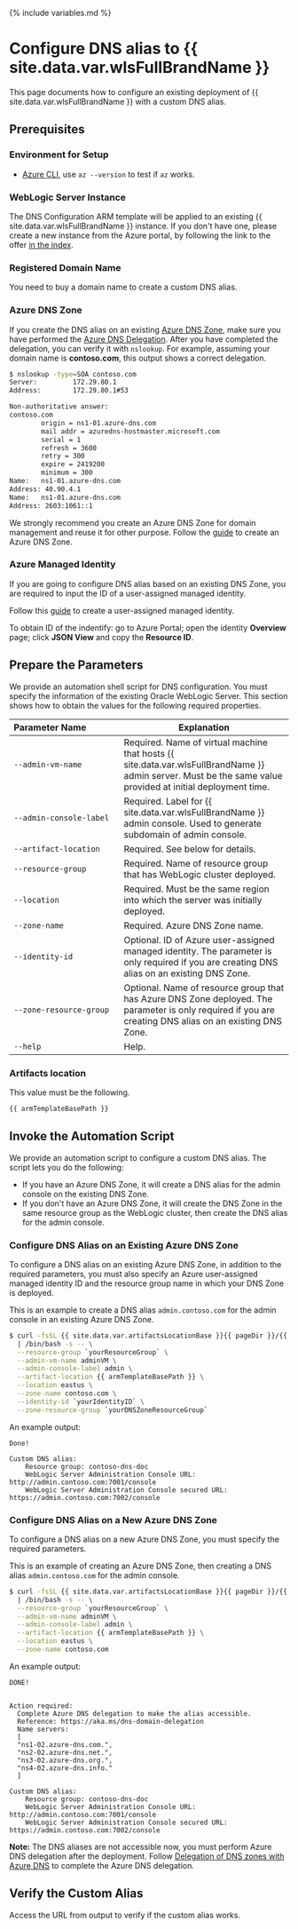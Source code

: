 <!--
Copyright (c) 2021, Oracle and/or its affiliates.
Licensed under the Universal Permissive License v 1.0 as shown at https://oss.oracle.com/licenses/upl.
-->

{% include variables.md %}

# Configure DNS alias to {{ site.data.var.wlsFullBrandName }}

This page documents how to configure an existing deployment of {{ site.data.var.wlsFullBrandName }} with a custom DNS alias.

## Prerequisites

### Environment for Setup

* [Azure CLI](https://docs.microsoft.com/en-us/cli/azure), use `az --version` to test if `az` works.

### WebLogic Server Instance

The DNS Configuration ARM template will be applied to an existing {{ site.data.var.wlsFullBrandName }} instance.  If you don't have one, please create a new instance from the Azure portal, by following the link to the offer [in the index](index.md).

### Registered Domain Name

You need to buy a domain name to create a custom DNS alias.

### Azure DNS Zone

If you create the DNS alias on an existing [Azure DNS Zone](https://docs.microsoft.com/en-us/azure/dns/dns-overview), make sure you have performed the [Azure DNS Delegation](https://docs.microsoft.com/en-us/azure/dns/dns-domain-delegation).  After you have completed the delegation, you can verify it with `nslookup`.  For example, assuming your domain name is **contoso.com**, this output shows a correct delegation.

```bash
$ nslookup -type=SOA contoso.com
Server:         172.29.80.1
Address:        172.29.80.1#53

Non-authoritative answer:
contoso.com
        origin = ns1-01.azure-dns.com
        mail addr = azuredns-hostmaster.microsoft.com
        serial = 1
        refresh = 3600
        retry = 300
        expire = 2419200
        minimum = 300
Name:   ns1-01.azure-dns.com
Address: 40.90.4.1
Name:   ns1-01.azure-dns.com
Address: 2603:1061::1
```

We strongly recommend you create an Azure DNS Zone for domain management and reuse it for other purpose. Follow the [guide](https://docs.microsoft.com/en-us/azure/dns/dns-getstarted-portal) to create an Azure DNS Zone.

### Azure Managed Identity

If you are going to configure DNS alias based on an existing DNS Zone, you are required to input the ID of a user-assigned managed identity. 

Follow this [guide](https://docs.microsoft.com/en-us/azure/active-directory/managed-identities-azure-resources/how-to-manage-ua-identity-portal) to create a user-assigned managed identity.

To obtain ID of the indentify: go to Azure Portal; open the identity **Overview** page; click **JSON View** and copy the **Resource ID**.


## Prepare the Parameters

We provide an automation shell script for DNS configuration. You must specify the information of the existing Oracle WebLogic Server. This section shows how to obtain the values for the following required properties.

| Parameter&nbsp;Name&nbsp;&nbsp;&nbsp;&nbsp;&nbsp;&nbsp;&nbsp;&nbsp;&nbsp;&nbsp;&nbsp;&nbsp; | Explanation |
|----------------|-------------|
| `--admin-vm-name`| Required. Name of virtual machine that hosts {{ site.data.var.wlsFullBrandName }} admin server. Must be the same value provided at initial deployment time.|
| `--admin-console-label` | Required. Label for {{ site.data.var.wlsFullBrandName }} admin console. Used to generate subdomain of admin console. | 
| `--artifact-location`| Required. See below for details. |
| `--resource-group` | Required. Name of resource group that has WebLogic cluster deployed. |
| `--location ` | Required. Must be the same region into which the server was initially deployed. |
| `--zone-name ` | Required. Azure DNS Zone name. |
| `--identity-id` | Optional. ID of Azure user-assigned managed identity. The parameter is only required if you are creating DNS alias on an existing DNS Zone.|
| `--zone-resource-group` | Optional. Name of resource group that has Azure DNS Zone deployed. The parameter is only required if you are creating DNS alias on an existing DNS Zone. |
| `--help` | Help. |

### Artifacts location

This value must be the following.

```bash
{{ armTemplateBasePath }}
```

## Invoke the Automation Script

We provide an automation script to configure a custom DNS alias. The script lets you do the following:

  * If you have an Azure DNS Zone, it will create a DNS alias for the admin console on the existing DNS Zone.
  * If you don't have an Azure DNS Zone, it will create the DNS Zone in the same resource group as the WebLogic cluster, then create the DNS alias for the admin console.

### Configure DNS Alias on an Existing Azure DNS Zone

To configure a DNS alias on an existing Azure DNS Zone, in addition to the required parameters, you must also specify an Azure user-assigned managed identity ID and the resource group name in which your DNS Zone is deployed.

This is an example to create a DNS alias `admin.contoso.com` for the admin console in an existing Azure DNS Zone.

```bash
$ curl -fsSL {{ site.data.var.artifactsLocationBase }}{{ pageDir }}/{{ site.data.var.artifactsLocationTag }}/cli-scripts/custom-dns-alias-cli.sh \
  | /bin/bash -s -- \
  --resource-group `yourResourceGroup` \
  --admin-vm-name adminVM \
  --admin-console-label admin \
  --artifact-location {{ armTemplateBasePath }} \
  --location eastus \
  --zone-name contoso.com \
  --identity-id `yourIdentityID` \
  --zone-resource-group `yourDNSZoneResourceGroup`
```

An example output:

```text
Done!

Custom DNS alias:
    Resource group: contoso-dns-doc
    WebLogic Server Administration Console URL: http://admin.contoso.com:7001/console
    WebLogic Server Administration Console secured URL: https://admin.contoso.com:7002/console

```


### Configure DNS Alias on a New Azure DNS Zone

To configure a DNS alias on a new Azure DNS Zone, you must specify the required parameters.

This is an example of creating an Azure DNS Zone, then creating a DNS alias `admin.contoso.com` for the admin console. 

```bash
$ curl -fsSL {{ site.data.var.artifactsLocationBase }}{{ pageDir }}/{{ site.data.var.artifactsLocationTag }}/cli-scripts/custom-dns-alias-cli.sh \
  | /bin/bash -s -- \
  --resource-group `yourResourceGroup` \
  --admin-vm-name adminVM \
  --admin-console-label admin \
  --artifact-location {{ armTemplateBasePath }} \
  --location eastus \
  --zone-name contoso.com
```

An example output:

```text
DONE!
  

Action required:
  Complete Azure DNS delegation to make the alias accessible.
  Reference: https://aka.ms/dns-domain-delegation
  Name servers:
  [
  "ns1-02.azure-dns.com.",
  "ns2-02.azure-dns.net.",
  "ns3-02.azure-dns.org.",
  "ns4-02.azure-dns.info."
  ]

Custom DNS alias:
    Resource group: contoso-dns-doc
    WebLogic Server Administration Console URL: http://admin.contoso.com:7001/console
    WebLogic Server Administration Console secured URL: https://admin.contoso.com:7002/console
```

**Note:** The DNS aliases are not accessible now, you must perform Azure DNS delegation after the deployment. Follow [Delegation of DNS zones with Azure DNS](https://aka.ms/dns-domain-delegation) to complete the Azure DNS delegation.


## Verify the Custom Alias

Access the URL from output to verify if the custom alias works.
